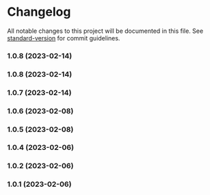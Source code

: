 # Changelog

All notable changes to this project will be documented in this file. See [standard-version](https://github.com/conventional-changelog/standard-version) for commit guidelines.

### 1.0.8 (2023-02-14)

### 1.0.8 (2023-02-14)

### 1.0.7 (2023-02-14)

### 1.0.6 (2023-02-08)

### 1.0.5 (2023-02-08)

### 1.0.4 (2023-02-06)

### 1.0.2 (2023-02-06)

### 1.0.1 (2023-02-06)
